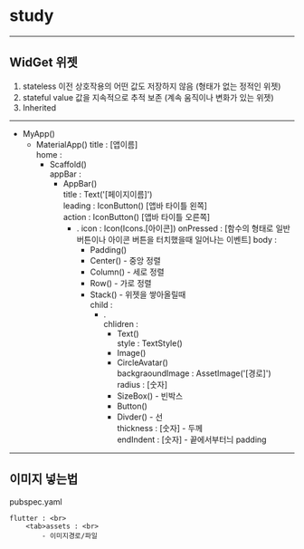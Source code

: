 # study

------------

## WidGet 위젯

1. stateless 이전 상호작용의 어떤 값도 저장하지 않음 (형태가 없는 정적인 위젯)
2. stateful value 값을 지속적으로 추적 보존 (계속 움직이나 변화가 있는 위젯)
3. Inherited

------------

- MyApp()
    - MaterialApp()
      title : [앱이름] <br>
      home :
        - Scaffold() <br>
          appBar :
            - AppBar() <br>
              title : Text('[페이지이름]') <br>
              leading : IconButton() [앱바 타이틀 왼쪽]<br>
              action : IconButton() [앱바 타이틀 오른쪽]
              - .
                icon : Icon(Icons.[아이콘])
                onPressed : [함수의 형태로 일반 버튼이나 아이콘 버튼을 터치했을때 일어나는 이벤트]
              body :
                - Padding()
                - Center() - 중앙 정렬
                - Column() - 세로 정렬
                - Row() - 가로 정렬
                - Stack() - 위젯을 쌓아올릴때 <br>
                  child :
                    - .<br>
                      chlidren :
                        - Text() <br>
                          style :  TextStyle()
                        - Image()
                        - CircleAvatar() <br>
                          backgraoundImage : AssetImage('[경로]') <br>
                          radius : [숫자] <br>
                        - SizeBox() - 빈박스
                        - Button()
                        - Divder() - 선 <br>
                          thickness : [숫자] - 두께 <br>
                          endIndent : [숫자] - 끝에서부터늬 padding <br>

----

## 이미지 넣는법

pubspec.yaml <br>

    flutter : <br>
        <tab>assets : <br>
            - 이미지경로/파일
